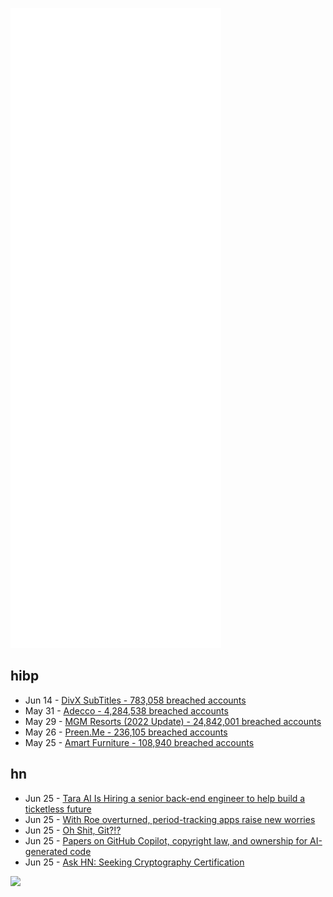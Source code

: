 ![Metrics](https://raw.githubusercontent.com/phixion/phixion/master/metrics.svg)

## hibp

<!--
for https://github.com/phixion/phixion/blob/main/.github/workflows/feeds.yml
-->
<!--START_SECTION:haveibeenpwnd-->
- Jun 14 - [DivX SubTitles - 783,058 breached accounts](https://haveibeenpwned.com/PwnedWebsites#DivXSubTitles)
- May 31 - [Adecco - 4,284,538 breached accounts](https://haveibeenpwned.com/PwnedWebsites#Adecco)
- May 29 - [MGM Resorts (2022 Update) - 24,842,001 breached accounts](https://haveibeenpwned.com/PwnedWebsites#MGM2022Update)
- May 26 - [Preen.Me - 236,105 breached accounts](https://haveibeenpwned.com/PwnedWebsites#PreenMe)
- May 25 - [Amart Furniture - 108,940 breached accounts](https://haveibeenpwned.com/PwnedWebsites#AmartFurniture)
<!--END_SECTION:haveibeenpwnd-->

## hn

<!--
for https://github.com/phixion/phixion/blob/main/.github/workflows/feeds.yml
-->
<!--START_SECTION:hn-->
- Jun 25 - [Tara AI Is Hiring a senior back-end engineer to help build a ticketless future](https://jobs.gohire.io/tara-ai-wyqbsv6l/senior-back-end-engineer-92600/)
- Jun 25 - [With Roe overturned, period-tracking apps raise new worries](https://www.washingtonpost.com/technology/2022/05/07/period-tracking-privacy/)
- Jun 25 - [Oh Shit, Git?!?](https://ohshitgit.com/)
- Jun 25 - [Papers on GitHub Copilot, copyright law, and ownership for AI-generated code](https://www.fsf.org/licensing/copilot)
- Jun 25 - [Ask HN: Seeking Cryptography Certification](https://news.ycombinator.com/item?id=31873896)
<!--END_SECTION:hn-->

<!--
for https://yhype.me
-->
![](https://hit.yhype.me/github/profile?user_id=13013670)
